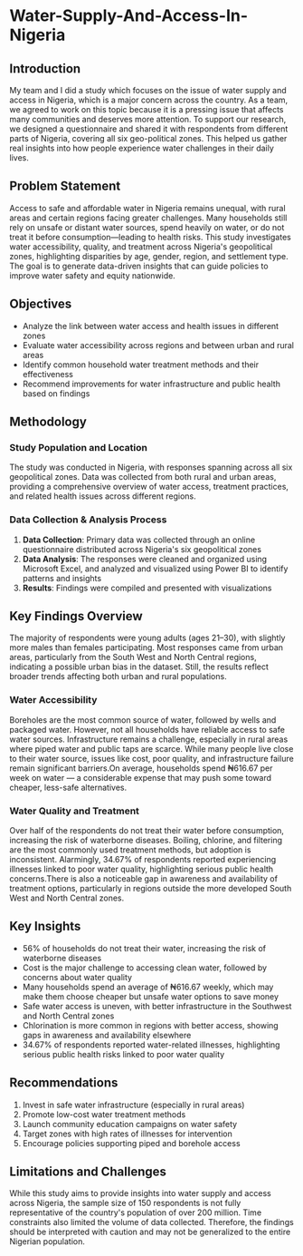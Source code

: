 # Water-Supply-And-Access-In-Nigeria

## Introduction

My team and I did a  study which  focuses on the issue of water supply and access in Nigeria, which is a major concern across the country. As a team, we agreed to work on this topic because it is a pressing issue that affects
many communities and deserves more attention. To support our research, we designed a questionnaire and shared it with respondents from different parts of Nigeria, covering all six geo-political zones. This helped us gather real 
insights into how people experience water challenges in their daily lives.

## Problem Statement
Access to safe and affordable water in Nigeria remains unequal, with rural areas and certain regions facing greater challenges. Many households still rely on unsafe or distant water sources, spend heavily on water, or do not treat 
it before consumption—leading to health risks. This study investigates water accessibility, quality, and treatment across Nigeria's geopolitical zones, highlighting disparities by age, gender, region, and settlement type. The goal 
is to generate data-driven insights that can guide policies to improve water safety and equity nationwide.

## Objectives

- Analyze the link between water access and health issues in different zones
- Evaluate water accessibility across regions and between urban and rural areas
- Identify common household water treatment methods and their effectiveness
- Recommend improvements for water infrastructure and public health based on findings

## Methodology

### Study Population and Location
The study was conducted in Nigeria, with responses spanning across all six geopolitical zones. Data was collected from both rural and urban areas, providing a comprehensive overview of water access, treatment practices, and related health
issues across different regions.

### Data Collection & Analysis Process

1. **Data Collection**: Primary data was collected through an online questionnaire distributed across Nigeria's six geopolitical zones
2. **Data Analysis**: The responses were cleaned and organized using Microsoft Excel, and analyzed and visualized using Power BI to identify patterns and insights
3. **Results**: Findings were compiled and presented with visualizations

 ## Key Findings Overview
The majority of respondents were young adults (ages 21–30), with slightly more males than females participating. Most responses came from urban areas, particularly from the South West and North Central regions, indicating a possible urban bias
in the dataset. Still, the results reflect broader trends affecting both urban and rural populations.

### Water Accessibility
Boreholes are the most common source of water, followed by wells and packaged water. However, not all households have reliable access to safe water sources. Infrastructure remains a challenge, especially in rural areas where piped water and 
public taps are scarce. While many people live close to their water source, issues like cost, poor quality, and infrastructure failure remain significant barriers.On average, households spend ₦616.67 per week on water — a considerable expense 
that may push some toward cheaper, less-safe alternatives.

### Water Quality and Treatment
Over half of the respondents do not treat their water before consumption, increasing the risk of waterborne diseases. Boiling, chlorine, and filtering are the most commonly used treatment methods, but adoption is inconsistent. Alarmingly, 34.67% of respondents reported experiencing illnesses linked to poor water quality, highlighting serious public health concerns.There is also a noticeable gap in awareness and availability of treatment options, particularly in regions outside the more developed South West and North Central zones.

## Key Insights

- 56% of households do not treat their water, increasing the risk of waterborne diseases
- Cost is the major challenge to accessing clean water, followed by concerns about water quality
- Many households spend an average of ₦616.67 weekly, which may make them choose cheaper but unsafe water options to save money
- Safe water access is uneven, with better infrastructure in the Southwest and North Central zones
- Chlorination is more common in regions with better access, showing gaps in awareness and availability elsewhere
- 34.67% of respondents reported water-related illnesses, highlighting serious public health risks linked to poor water quality

## Recommendations

1. Invest in safe water infrastructure (especially in rural areas)
2. Promote low-cost water treatment methods
3. Launch community education campaigns on water safety
4. Target zones with high rates of illnesses for intervention
5. Encourage policies supporting piped and borehole access

## Limitations and Challenges

While this study aims to provide insights into water supply and access across Nigeria, the sample size of 150 respondents is not fully representative of the country's population of over 200 million. Time constraints also limited the volume of data collected. Therefore, the findings should be interpreted with caution and may not be generalized to the entire Nigerian population.
